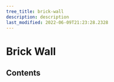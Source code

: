 ```yaml
---
tree_title: brick-wall
description: description
last_modified: 2022-06-09T21:23:28.2328
---
```


# Brick Wall

## Contents
